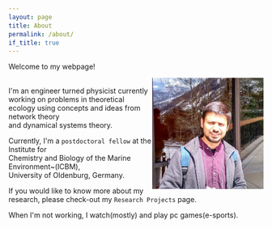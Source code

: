```yaml
---
layout: page
title: About
permalink: /about/
if_title: true
---
```


Welcome to my webpage! <br/>
<div style = "float: right; position: relative;">
<img src="/docs/profile_pic.jpg" width="220" height="220"> </div>
 <br/>
I'm an engineer turned physicist currently working on problems in theoretical ecology using concepts and ideas from network theory <br/>
and dynamical systems theory.

Currently, I'm a `postdoctoral fellow` at the  Institute for <br/>
Chemistry and Biology of the Marine Environment~(ICBM), <br/> University of Oldenburg, Germany.

If you would like to know more about my research, please check-out my `Research Projects` page.

When I'm not working, I watch(mostly) and play pc games(e-sports).
